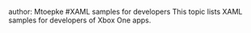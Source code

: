 author: Mtoepke
#XAML samples for developers
This topic lists XAML samples for developers of Xbox One apps.


<!--HONumber=Jun16_HO3-->


